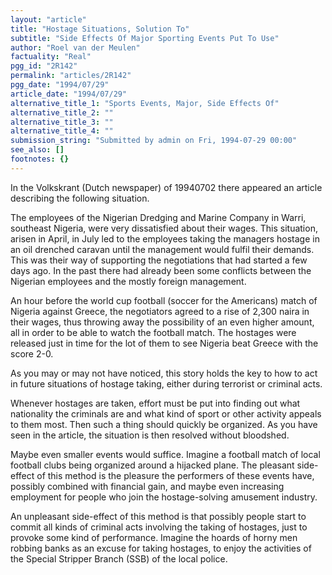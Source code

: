 ```yaml
---
layout: "article"
title: "Hostage Situations, Solution To"
subtitle: "Side Effects Of Major Sporting Events Put To Use"
author: "Roel van der Meulen"
factuality: "Real"
pgg_id: "2R142"
permalink: "articles/2R142"
pgg_date: "1994/07/29"
article_date: "1994/07/29"
alternative_title_1: "Sports Events, Major, Side Effects Of"
alternative_title_2: ""
alternative_title_3: ""
alternative_title_4: ""
submission_string: "Submitted by admin on Fri, 1994-07-29 00:00"
see_also: []
footnotes: {}
---
```

<div>
<p>In the Volkskrant (Dutch newspaper) of 19940702 there appeared an article describing the following situation.</p>
<p>The employees of the Nigerian Dredging and Marine Company in Warri, southeast Nigeria, were very dissatisfied about their wages. This situation, arisen in April, in July led to the employees taking the managers hostage in an oil drenched caravan until the management would fulfil their demands. This was their way of supporting the negotiations that had started a few days ago. In the past there had already been some conflicts between the Nigerian employees and the mostly foreign management.</p>
<p>An hour before the world cup football (soccer for the Americans) match of Nigeria against Greece, the negotiators agreed to a rise of 2,300 naira in their wages, thus throwing away the possibility of an even higher amount, all in order to be able to watch the football match. The hostages were released just in time for the lot of them to see Nigeria beat Greece with the score 2-0.</p>
<p>As you may or may not have noticed, this story holds the key to how to act in future situations of hostage taking, either during terrorist or criminal acts.</p>
<p>Whenever hostages are taken, effort must be put into finding out what nationality the criminals are and what kind of sport or other activity appeals to them most. Then such a thing should quickly be organized. As you have seen in the article, the situation is then resolved without bloodshed.</p>
<p>Maybe even smaller events would suffice. Imagine a football match of local football clubs being organized around a hijacked plane. The pleasant side- effect of this method is the pleasure the performers of these events have, possibly combined with financial gain, and maybe even increasing employment for people who join the hostage-solving amusement industry.</p>
<p>An unpleasant side-effect of this method is that possibly people start to commit all kinds of criminal acts involving the taking of hostages, just to provoke some kind of performance. Imagine the hoards of horny men robbing banks as an excuse for taking hostages, to enjoy the activities of the Special Stripper Branch (SSB) of the local police. <!--Amazon_CLS_IM_END--></p>
</div>


